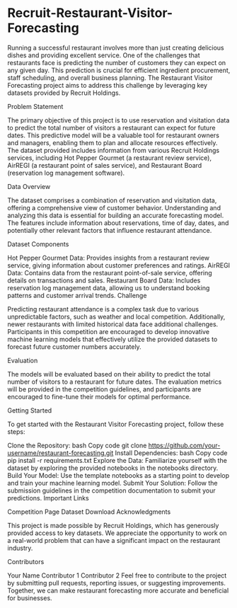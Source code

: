 # Recruit-Restaurant-Visitor-Forecasting


Running a successful restaurant involves more than just creating delicious dishes and providing excellent service. One of the challenges that restaurants face is predicting the number of customers they can expect on any given day. This prediction is crucial for efficient ingredient procurement, staff scheduling, and overall business planning. The Restaurant Visitor Forecasting project aims to address this challenge by leveraging key datasets provided by Recruit Holdings.

Problem Statement

The primary objective of this project is to use reservation and visitation data to predict the total number of visitors a restaurant can expect for future dates. This predictive model will be a valuable tool for restaurant owners and managers, enabling them to plan and allocate resources effectively. The dataset provided includes information from various Recruit Holdings services, including Hot Pepper Gourmet (a restaurant review service), AirREGI (a restaurant point of sales service), and Restaurant Board (reservation log management software).

Data Overview

The dataset comprises a combination of reservation and visitation data, offering a comprehensive view of customer behavior. Understanding and analyzing this data is essential for building an accurate forecasting model. The features include information about reservations, time of day, dates, and potentially other relevant factors that influence restaurant attendance.

Dataset Components

Hot Pepper Gourmet Data:
Provides insights from a restaurant review service, giving information about customer preferences and ratings.
AirREGI Data:
Contains data from the restaurant point-of-sale service, offering details on transactions and sales.
Restaurant Board Data:
Includes reservation log management data, allowing us to understand booking patterns and customer arrival trends.
Challenge

Predicting restaurant attendance is a complex task due to various unpredictable factors, such as weather and local competition. Additionally, newer restaurants with limited historical data face additional challenges. Participants in this competition are encouraged to develop innovative machine learning models that effectively utilize the provided datasets to forecast future customer numbers accurately.

Evaluation

The models will be evaluated based on their ability to predict the total number of visitors to a restaurant for future dates. The evaluation metrics will be provided in the competition guidelines, and participants are encouraged to fine-tune their models for optimal performance.

Getting Started

To get started with the Restaurant Visitor Forecasting project, follow these steps:

Clone the Repository:
bash
Copy code
git clone https://github.com/your-username/restaurant-forecasting.git
Install Dependencies:
bash
Copy code
pip install -r requirements.txt
Explore the Data:
Familiarize yourself with the dataset by exploring the provided notebooks in the notebooks directory.
Build Your Model:
Use the template notebooks as a starting point to develop and train your machine learning model.
Submit Your Solution:
Follow the submission guidelines in the competition documentation to submit your predictions.
Important Links

Competition Page
Dataset Download
Acknowledgments

This project is made possible by Recruit Holdings, which has generously provided access to key datasets. We appreciate the opportunity to work on a real-world problem that can have a significant impact on the restaurant industry.

Contributors

Your Name
Contributor 1
Contributor 2
Feel free to contribute to the project by submitting pull requests, reporting issues, or suggesting improvements. Together, we can make restaurant forecasting more accurate and beneficial for businesses.
